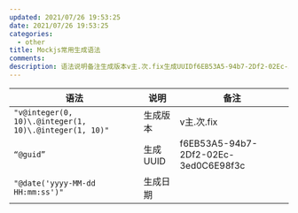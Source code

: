 ```yaml
---
updated: 2021/07/26 19:53:25
date: 2021/07/26 19:53:25
categories: 
  - other
title: Mockjs常用生成语法
comments: 
description: 语法说明备注生成版本v主.次.fix生成UUIDf6EB53A5-94b7-2Df2-02Ec-3ed0C6E98f3c生成日期
---
```

| 语法                                                   | 说明     | 备注                                 |
| ------------------------------------------------------ | -------- | ------------------------------------ |
| `"v@integer(0, 10)\.@integer(1, 10)\.@integer(1, 10)"` | 生成版本 | v主.次.fix                           |
| `“@guid”`                                              | 生成UUID | f6EB53A5-94b7-2Df2-02Ec-3ed0C6E98f3c |
| `"@date('yyyy-MM-dd HH:mm:ss')"`                       | 生成日期 |                                      |

